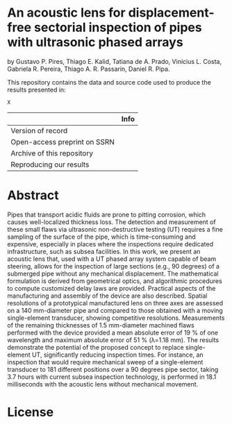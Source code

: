 # An acoustic lens for displacement-free sectorial inspection of pipes with ultrasonic phased arrays

by Gustavo P. Pires, Thiago E. Kalid, Tatiana de A. Prado, Vinícius L. Costa, Gabriela R. Pereira, Thiago A. R. Passarin, Daniel R. Pipa.

This repository contains the data and source code used to produce the results presented in:

    X
|                              | Info |
|------------------------------|------|
| Version of record            |      |
| Open-access preprint on SSRN |      | 
| Archive of this repository   |      | 
| Reproducing our results      |      | 

# Abstract

Pipes that transport acidic fluids are prone to pitting corrosion, which causes well-localized thickness loss. The detection and measurement of these small flaws via ultrasonic non-destructive testing (UT) requires a fine sampling of the surface of the pipe, which is time-consuming and expensive, especially in places where the inspections require dedicated infrastructure, such as subsea facilities. In this work, we present an acoustic lens that, used with a UT phased array system capable of beam steering, allows for the inspection of large sections (e.g., 90 degrees) of a submerged pipe without any mechanical displacement. The mathematical formulation is derived from geometrical optics, and algorithmic procedures to compute customized delay laws are provided. Practical aspects of the manufacturing and assembly of the device are also described. Spatial resolutions of a prototypical manufactured lens on three axes are assessed on a 140 mm-diameter pipe and compared to those obtained with a moving single-element transducer, showing competitive resolutions. Measurements of the remaining thicknesses of 1.5 mm-diameter machined flaws performed with the device provided a mean absolute error of 19 % of one wavelength and maximum absolute error of 51 % (λ=1.18 mm). The results demonstrate the potential of the proposed concept to replace single-element UT, significantly reducing inspection times. For instance, an inspection that would require mechanical sweep of a single-element transducer to 181 different positions over a 90 degrees pipe sector, taking 3.7 hours with current subsea inspection technology, is performed in 18.1 milliseconds with the acoustic lens without mechanical movement.

# License
